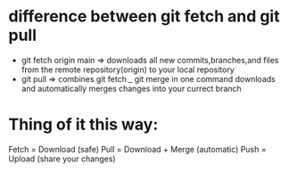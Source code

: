 # difference between git fetch and git pull
- git fetch origin main => downloads all new commits,branches,and files from the remote repository(origin) to your local repository
- git pull => combines git fetch _ git merge in one command
  downloads and automatically merges changes into your currect branch
# Thing of it this way:
Fetch = Download (safe)
Pull = Download + Merge (automatic)
Push = Upload (share your changes)